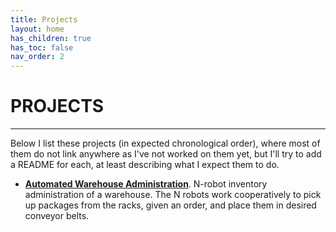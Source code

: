 ```yaml
---
title: Projects
layout: home
has_children: true
has_toc: false
nav_order: 2
---
```

# PROJECTS
---


Below I list these projects (in expected chronological order), where most of them do not link
anywhere as I've not worked on them yet, but I'll try to add a README for each, at least describing
what I expect them to do.

* **[Automated Warehouse Administration]**. N-robot inventory administration of a warehouse. The N
     robots work cooperatively to pick up packages from the racks, given an order, and place them
     in desired conveyor belts.


[AUTOMATED WAREHOUSE ADMINISTRATION]: automated_warehouse